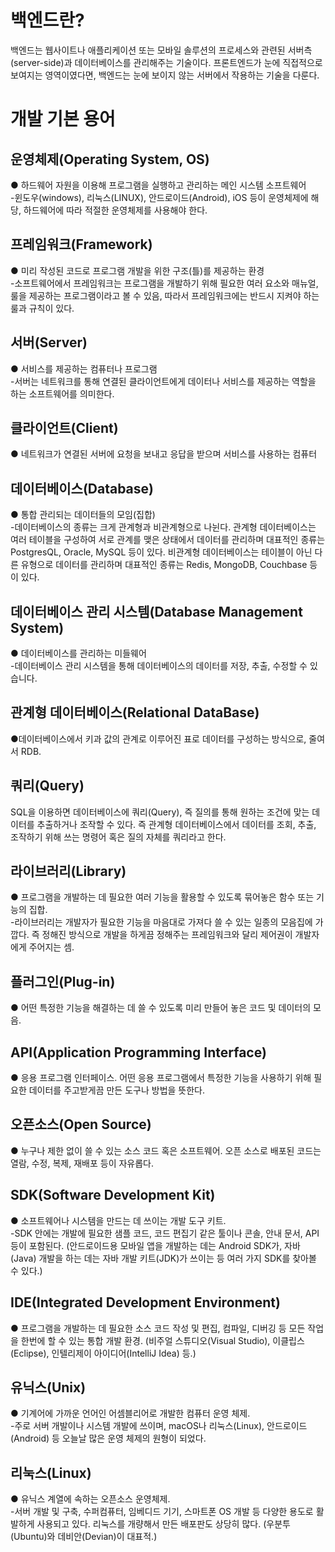 백엔드란?
=======
백엔드는 웹사이트나 애플리케이션 또는 모바일 솔루션의 프로세스와 관련된 서버측(server-side)과 데이터베이스를 관리해주는 기술이다. 프론트엔드가 눈에 직접적으로 보여지는 영역이였다면, 백엔드는 눈에 보이지 않는 서버에서 작용하는 기술을 다룬다.


개발 기본 용어
============


운영체제(Operating System, OS)
-----------
● 하드웨어 자원을 이용해 프로그램을 실행하고 관리하는 메인 시스템 소프트웨어<br>
-윈도우(windows), 리눅스(LINUX), 안드로이드(Android), iOS 등이 운영체제에 해당, 하드웨어에 따라 적절한 운영체제를 사용해야 한다.


프레임워크(Framework)
--------------------
● 미리 작성된 코드로 프로그램 개발을 위한 구조(틀)를 제공하는 환경<br>
-소프트웨어에서 프레임워크는 프로그램을 개발하기 위해 필요한 여러 요소와 매뉴얼, 룰을 제공하는 프로그램이라고 볼 수 있음, 따라서 프레임워크에는 반드시 지켜야 하는 룰과 규칙이 있다.


서버(Server)
------------
● 서비스를 제공하는 컴퓨터나 프로그램<br>
-서버는 네트워크를 통해 연결된 클라이언트에게 데이터나 서비스를 제공하는 역할을 하는 소프트웨어를 의미한다.


클라이언트(Client)
-----------------
● 네트워크가 연결된 서버에 요청을 보내고 응답을 받으며 서비스를 사용하는 컴퓨터


데이터베이스(Database)
----------
● 통합 관리되는 데이터들의 모임(집합)<br>
-데이터베이스의 종류는 크게 관계형과 비관계형으로 나뉜다. 관계형 데이터베이스는 여러 테이블을 구성하여 서로 관계를 맺은 상태에서 데이터를 관리하며 대표적인 종류는 PostgresQL, Oracle, MySQL 등이 있다. 비관계형 데이터베이스는 테이블이 아닌 다른 유형으로 데이터를 관리하며 대표적인 종류는 Redis, MongoDB, Couchbase 등이 있다.


데이터베이스 관리 시스템(Database Management System)
-----------------------------------------
● 데이터베이스를 관리하는 미들웨어<br>
-데이터베이스 관리 시스템을 통해 데이터베이스의 데이터를 저장, 추출, 수정할 수 있습니다.


관계형 데이터베이스(Relational DataBase) 
----------------------------------------
●데이터베이스에서 키과 값의 관계로 이루어진 표로 데이터를 구성하는 방식으로, 줄여서 RDB.

쿼리(Query)
------------ 
 SQL을 이용하면 데이터베이스에 쿼리(Query), 즉 질의를 통해 원하는 조건에 맞는 데이터를 추출하거나 조작할 수 있다. 즉 관계형 데이터베이스에서 데이터를 조회, 추출, 조작하기 위해 쓰는 명령어 혹은 질의 자체를 쿼리라고 한다.


라이브러리(Library) 
--------------------
● 프로그램을 개발하는 데 필요한 여러 기능을 활용할 수 있도록 묶어놓은 함수 또는 기능의 집합.<br>
-라이브러리는 개발자가 필요한 기능을 마음대로 가져다 쓸 수 있는 일종의 모음집에 가깝다. 즉 정해진 방식으로 개발을 하게끔 정해주는 프레임워크와 달리 제어권이 개발자에게 주어지는 셈.

플러그인(Plug-in) 
----------------
● 어떤 특정한 기능을 해결하는 데 쓸 수 있도록 미리 만들어 놓은 코드 및 데이터의 모음. 


API(Application Programming Interface) 
---------------------------------------
● 응용 프로그램 인터페이스. 어떤 응용 프로그램에서 특정한 기능을 사용하기 위해 필요한 데이터를 주고받게끔 만든 도구나 방법을 뜻한다.


오픈소스(Open Source) 
---------------------
● 누구나 제한 없이 쓸 수 있는 소스 코드 혹은 소프트웨어. 오픈 소스로 배포된 코드는 열람, 수정, 복제, 재배포 등이 자유롭다.


SDK(Software Development Kit) 
----------------------------
● 소프트웨어나 시스템을 만드는 데 쓰이는 개발 도구 키트. <br>
 -SDK 안에는 개발에 필요한 샘플 코드, 코드 편집기 같은 툴이나 콘솔, 안내 문서, API 등이 포함된다. (안드로이드용 모바일 앱을 개발하는 데는 Android SDK가, 자바(Java) 개발을 하는 데는 자바 개발 키트(JDK)가 쓰이는 등 여러 가지 SDK를 찾아볼 수 있다.)


IDE(Integrated Development Environment)
--------------------------------------
● 프로그램을 개발하는 데 필요한 소스 코드 작성 및 편집, 컴파일, 디버깅 등 모든 작업을 한번에 할 수 있는 통합 개발 환경. (비주얼 스튜디오(Visual Studio), 이클립스(Eclipse), 인텔리제이 아이디어(IntelliJ Idea) 등.)


유닉스(Unix) 
------------
● 기계어에 가까운 언어인 어셈블리어로 개발한 컴퓨터 운영 체제.<br> 
-주로 서버 개발이나 시스템 개발에 쓰이며, macOS나 리눅스(Linux), 안드로이드(Android) 등 오늘날 많은 운영 체제의 원형이 되었다.

리눅스(Linux) 
------------
● 유닉스 계열에 속하는 오픈소스 운영체제.<br>
-서버 개발 및 구축, 수퍼컴퓨터, 임베디드 기기, 스마트폰 OS 개발 등 다양한 용도로 활발하게 사용되고 있다. 리눅스를 개량해서 만든 배포판도 상당히 많다. (우분투(Ubuntu)와 데비안(Devian)이 대표적.)

